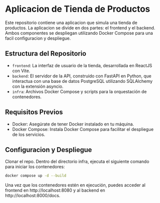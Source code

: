 # Aplicacion de Tienda de Productos

Este repositorio contiene una aplicacion que simula una tienda de productos.
La aplicacion se divide en dos partes: el frontend y el backend.
Ambos componentes se despliegan utilizando Docker Compose para una facil configuracion y despliegue.

## Estructura del Repositorio

- `frontend`: La interfaz de usuario de la tienda, desarrollada en ReactJS con Vite.
- `backend`: El servidor de la API, construido con FastAPI en Python, que interactua con una base de datos PostgreSQL utilizando SQLAlchemy con la extensión asyncio.
- `infra`: Archivos Docker Compose y scripts para la orquestación de contenedores.

## Requisitos Previos

- Docker: Asegúrate de tener Docker instalado en tu máquina.
- Docker Compose: Instala Docker Compose para facilitar el despliegue de los servicios.

## Configuracion y Despliegue

Clonar el repo.
Dentro del directorio infra, ejecuta el siguiente comando para iniciar los contenedores:

```bash
docker compose up -d --build
```

Una vez que los contenedores estén en ejecución, puedes acceder al frontend en http://localhost:8080 y al backend en http://localhost:8000/docs.
